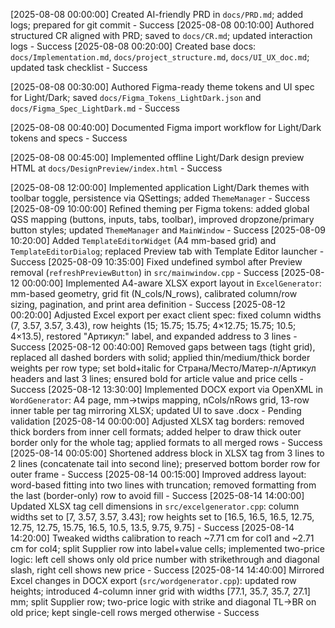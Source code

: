 [2025-08-08 00:00:00] Created AI-friendly PRD in `docs/PRD.md`; added logs; prepared for git commit - Success
[2025-08-08 00:10:00] Authored structured CR aligned with PRD; saved to `docs/CR.md`; updated interaction logs - Success
[2025-08-08 00:20:00] Created base docs: `docs/Implementation.md`, `docs/project_structure.md`, `docs/UI_UX_doc.md`; updated task checklist - Success

[2025-08-08 00:30:00] Authored Figma-ready theme tokens and UI spec for Light/Dark; saved `docs/Figma_Tokens_LightDark.json` and `docs/Figma_Spec_LightDark.md` - Success

[2025-08-08 00:40:00] Documented Figma import workflow for Light/Dark tokens and specs - Success

[2025-08-08 00:45:00] Implemented offline Light/Dark design preview HTML at `docs/DesignPreview/index.html` - Success

[2025-08-08 12:00:00] Implemented application Light/Dark themes with toolbar toggle, persistence via QSettings; added `ThemeManager` - Success
[2025-08-09 10:00:00] Refined theming per Figma tokens: added global QSS mapping (buttons, inputs, tabs, toolbar), improved dropzone/primary button styles; updated `ThemeManager` and `MainWindow` - Success
[2025-08-09 10:20:00] Added `TemplateEditorWidget` (A4 mm-based grid) and `TemplateEditorDialog`; replaced Preview tab with Template Editor launcher - Success
[2025-08-09 10:35:00] Fixed undefined symbol after Preview removal (`refreshPreviewButton`) in `src/mainwindow.cpp` - Success
[2025-08-12 00:00:00] Implemented A4-aware XLSX export layout in `ExcelGenerator`: mm-based geometry, grid fit (N_cols/N_rows), calibrated column/row sizing, pagination, and print area definition - Success
[2025-08-12 00:20:00] Adjusted Excel export per exact client spec: fixed column widths (7, 3.57, 3.57, 3.43), row heights (15; 15.75; 15.75; 4×12.75; 15.75; 10.5; 4×13.5), restored "Артикул:" label, and expanded address to 3 lines - Success
[2025-08-12 00:40:00] Removed gaps between tags (tight grid), replaced all dashed borders with solid; applied thin/medium/thick border weights per row type; set bold+italic for Страна/Место/Матер-л/Артикул headers and last 3 lines; ensured bold for article value and price cells - Success
[2025-08-12 13:30:00] Implemented DOCX export via OpenXML in `WordGenerator`: A4 page, mm→twips mapping, nCols/nRows grid, 13-row inner table per tag mirroring XLSX; updated UI to save .docx - Pending validation
[2025-08-14 00:00:00] Adjusted XLSX tag borders: removed thick borders from inner cell formats; added helper to draw thick outer border only for the whole tag; applied formats to all merged rows - Success
[2025-08-14 00:05:00] Shortened address block in XLSX tag from 3 lines to 2 lines (concatenate tail into second line); preserved bottom border row for outer frame - Success
[2025-08-14 00:15:00] Improved address layout: word-based fitting into two lines with truncation; removed formatting from the last (border-only) row to avoid fill - Success
[2025-08-14 14:00:00] Updated XLSX tag cell dimensions in `src/excelgenerator.cpp`: column widths set to [7, 3.57, 3.57, 3.43]; row heights set to [16.5, 16.5, 16.5, 12.75, 12.75, 12.75, 15.75, 16.5, 10.5, 13.5, 9.75, 9.75] - Success
[2025-08-14 14:20:00] Tweaked widths calibration to reach ~7.71 cm for col1 and ~2.71 cm for col4; split Supplier row into label+value cells; implemented two-price logic: left cell shows only old price number with strikethrough and diagonal slash, right cell shows new price - Success
[2025-08-14 14:40:00] Mirrored Excel changes in DOCX export (`src/wordgenerator.cpp`): updated row heights; introduced 4-column inner grid with widths [77.1, 35.7, 35.7, 27.1] mm; split Supplier row; two-price logic with strike and diagonal TL→BR on old price; kept single-cell rows merged otherwise - Success